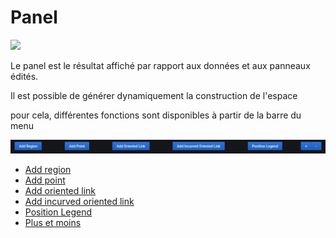 # Panel
[![](../../resource/Go-back.png)](../../README-fr.md)

Le panel est le résultat affiché par rapport aux données et aux panneaux édités.

Il est possible de générer dynamiquement la construction de l'espace

pour cela, différentes fonctions sont disponibles à partir de la barre du menu



![menu](../../screenshots/panel/menu.jpg)



  - [Add region](panel-region.md)
  - [Add point](panel-point.md)
  - [Add oriented link](panel-oriented-link.md)
  - [Add incurved oriented link](panel-incurved-link.md)
  - [Position Legend](panel-position-legend.md)
  - [Plus et moins](panel-more-less.md)

